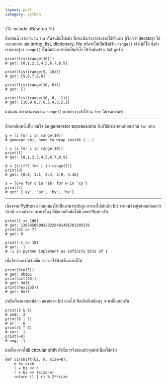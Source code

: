 ```yaml
---
layout: post
category: python
---
```

{% include JB/setup %}

ถึงตอนนี้ เราน่าจะวน `for` กันจนชินไปแล้ว ซึ่งจะเห็นว่าเราสามารถใช้ตัวแปร (เรียกว่า iterator) ได้หลากหลาย เช่น string, list, dictionary, file หรือจะใส่เป็นฟังก์ชัน `range()` เข้าไปก็ได้ ซึ่งถ้าเราอยากรู้ว่า `range()` นั้นมีหน้าตาลำดับเป็นยังไง ให้จับมันสร้าง list ดูครับ

    print(list(range(10)))
    # get: [0,1,2,3,4,5,6,7,8,9]

    print(list(range(5, 10)))
    # get: [5,6,7,8,9]

    print(list(range(10, 0)))
    # get: []

    print(list(range(10, 0, -1)))
    # get: [10,9,8,7,6,5,4,3,2,1]

แน่นอนว่าเราสามารถผ่าน `range()` แบบต่างๆ เข้าไปวน `for` ได้เช่นเคยครับ

<hr />

อีกเทคนิคหนึ่งที่น่าสนใจ คือ generator expressions ซึ่งมีวิธีประกาศคล้ายการวน `for` มาก

    g = (i for i in range(10))
    # genexpr obj, need to wrap inside (...)

    l = [i for i in range(10)]
    print(l)
    # get: [0,1,2,3,4,5,6,7,8,9]

    d = {i:i**2 for i in range(5)}
    print(d)
    # get: {0:0, 1:1, 2:4, 3:9, 4:16}

    s = {c+w for c in 'ab' for w in 'xy'}
    print(s)
    # get: {'ay', 'ax', 'by', 'bx'}

---

เนื่องจาก Python ออกแบบมาให้เป็นภาษาระดับสูง การลงไปเล่นกับ bit จะค่อนข้างยุ่งยากแปลกกว่าปรกติ ความต่างจากภาษาอื่นๆ ที่ชัดเจนคือมันไม่มี overflow ครับ

    print(1 << 100)
    # get: 1267650600228229401496703205376
    print(42 >> 7)
    # get: 0

    print(-1 >> 10)
    # get: -1
    # -1 in python implement as infinity bits of 1

เพื่อให้อ่านค่าได้ง่ายขึ้น เราอาจใช้ฟังก์ชันเหล่านี้ได้

    print(bin(5))
    # get: 0b101
    print(oct(25))
    # get: 0o31
    print(hex(255))
    # get: 0xff

ถ้าตัดเรื่องความแปลกๆ ของขนาด bit ออกไป ที่เหลือก็เหมือนๆ ภาษาอื่นเลยครับ

    print(3 & 6)
    # and:  2
    print(6 | 2)
    # or:   6
    print(5 ^ 4)
    # xor:  1
    print(~0)
    # neg: -1

แต่เนื่องจากไม่มี circular shift ดังนั้นเราจึงต้องประยุกต์ท่านี้มาใช้ครับ

    def cirshift(bi, n, size=8):
        n %= size
        l = bi << n
        r = bi >> (size-n)
        return (l | r) % 2**size
